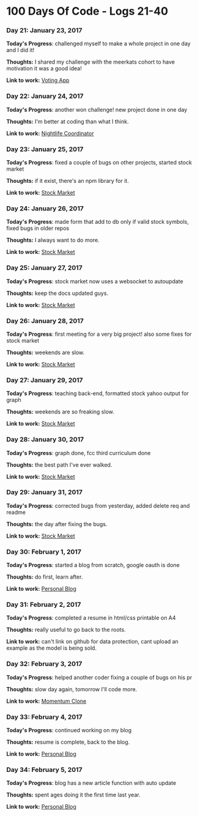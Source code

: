 # 100 Days Of Code - Logs 21-40

### Day 21: January 23, 2017

**Today's Progress**: challenged myself to make a whole project in one day and I did it!

**Thoughts:** I shared my challenge with the meerkats cohort to have motivation it was a good idea!

**Link to work:** [Voting App](https://github.com/Kornil/voting-app)

### Day 22: January 24, 2017

**Today's Progress**: another won challenge! new project done in one day

**Thoughts:** I'm better at coding than what I think.

**Link to work:** [Nightlife Coordinator](https://github.com/Kornil/nightlife-coordinator)


### Day 23: January 25, 2017

**Today's Progress**: fixed a couple of bugs on other projects, started stock market

**Thoughts:** if it exist, there's an npm library for it.

**Link to work:** [Stock Market](https://github.com/Kornil/stock-market)

### Day 24: January 26, 2017

**Today's Progress**: made form that add to db only if valid stock symbols, fixed bugs in older repos

**Thoughts:** I always want to do more.

**Link to work:** [Stock Market](https://github.com/Kornil/stock-market)

### Day 25: January 27, 2017

**Today's Progress**: stock market now uses a websocket to autoupdate

**Thoughts:** keep the docs updated guys.

**Link to work:** [Stock Market](https://github.com/Kornil/stock-market)

### Day 26: January 28, 2017

**Today's Progress**: first meeting for a very big project! also some fixes for stock market

**Thoughts:** weekends are slow.

**Link to work:** [Stock Market](https://github.com/Kornil/stock-market)

### Day 27: January 29, 2017

**Today's Progress**: teaching back-end, formatted stock yahoo output for graph

**Thoughts:** weekends are so freaking slow.

**Link to work:** [Stock Market](https://github.com/Kornil/stock-market)

### Day 28: January 30, 2017

**Today's Progress**: graph done, fcc third curriculum done

**Thoughts:** the best path I've ever walked.

**Link to work:** [Stock Market](https://github.com/Kornil/stock-market)

### Day 29: January 31, 2017

**Today's Progress**: corrected bugs from yesterday, added delete req and readme

**Thoughts:** the day after fixing the bugs.

**Link to work:** [Stock Market](https://github.com/Kornil/stock-market)


### Day 30: February 1, 2017

**Today's Progress**: started a blog from scratch, google oauth is done

**Thoughts:** do first, learn after.

**Link to work:** [Personal Blog](https://github.com/Kornil/personal-blog)

### Day 31: February 2, 2017

**Today's Progress**: completed a resume in html/css printable on A4

**Thoughts:** really useful to go back to the roots.

**Link to work:** can't link on github for data protection, cant upload an example as the model is being sold.

### Day 32: February 3, 2017

**Today's Progress**: helped another coder fixing a couple of bugs on his pr

**Thoughts:** slow day again, tomorrow I'll code more.

**Link to work:** [Momentum Clone](https://github.com/EuKats/momentum-clone)


### Day 33: February 4, 2017

**Today's Progress**: continued working on my blog

**Thoughts:** resume is complete, back to the blog.

**Link to work:** [Personal Blog](https://github.com/Kornil/personal-blog)

### Day 34: February 5, 2017

**Today's Progress**: blog has a new article function with auto update

**Thoughts:** spent ages doing it the first time last year.

**Link to work:** [Personal Blog](https://github.com/Kornil/personal-blog)
